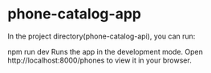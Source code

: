 # phone-catalog-app

In the project directory(phone-catalog-api), you can run:

npm run dev
Runs the app in the development mode.
Open http://localhost:8000/phones to view it in your browser.
